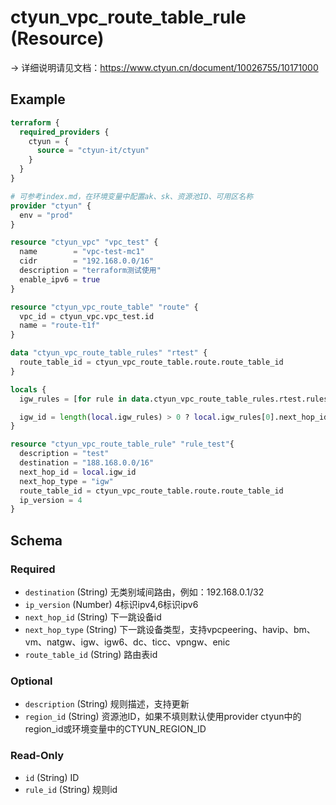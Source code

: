 # ctyun_vpc_route_table_rule (Resource)
-> 详细说明请见文档：https://www.ctyun.cn/document/10026755/10171000



## Example

```terraform
terraform {
  required_providers {
    ctyun = {
      source = "ctyun-it/ctyun"
    }
  }
}

# 可参考index.md，在环境变量中配置ak、sk、资源池ID、可用区名称
provider "ctyun" {
  env = "prod"
}

resource "ctyun_vpc" "vpc_test" {
  name        = "vpc-test-mc1"
  cidr        = "192.168.0.0/16"
  description = "terraform测试使用"
  enable_ipv6 = true
}

resource "ctyun_vpc_route_table" "route" {
  vpc_id = ctyun_vpc.vpc_test.id
  name = "route-t1f"
}

data "ctyun_vpc_route_table_rules" "rtest" {
  route_table_id = ctyun_vpc_route_table.route.route_table_id
}

locals {
  igw_rules = [for rule in data.ctyun_vpc_route_table_rules.rtest.rules : rule if rule.next_hop_type == "igw"]

  igw_id = length(local.igw_rules) > 0 ? local.igw_rules[0].next_hop_id : ""
}

resource "ctyun_vpc_route_table_rule" "rule_test"{
  description = "test"
  destination = "188.168.0.0/16"
  next_hop_id = local.igw_id
  next_hop_type = "igw"
  route_table_id = ctyun_vpc_route_table.route.route_table_id
  ip_version = 4
}
```

<!-- schema generated by tfplugindocs -->
## Schema

### Required

- `destination` (String) 无类别域间路由，例如：192.168.0.1/32
- `ip_version` (Number) 4标识ipv4,6标识ipv6
- `next_hop_id` (String) 下一跳设备id
- `next_hop_type` (String) 下一跳设备类型，支持vpcpeering、havip、bm、vm、natgw、igw、igw6、dc、ticc、vpngw、enic
- `route_table_id` (String) 路由表id

### Optional

- `description` (String) 规则描述，支持更新
- `region_id` (String) 资源池ID，如果不填则默认使用provider ctyun中的region_id或环境变量中的CTYUN_REGION_ID

### Read-Only

- `id` (String) ID
- `rule_id` (String) 规则id